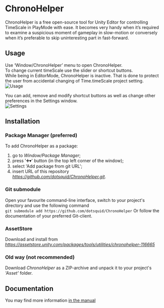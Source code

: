 # ChronoHelper
ChronoHelper is a free open-source tool for Unity Editor for controlling TimeScale in PlayMode with ease.
It becomes very handy when it’s required to examine a suspicious moment of gameplay in slow-motion or conversely when it’s preferable to skip uninteresting part in fast-forward.  

## Usage
Use ‘Window/ChronoHelper’ menu to open ChronoHelper.  
To change current timeScale use the slider or shortcut buttons.  
While being in EditorMode, ChronoHelper is inactive. That is done to protect the user from accidental changing of Time.timeScale project setting.  
![Usage](https://i.imgur.com/wyETLir.gif)  

You can add, remove and modify shortcut buttons as well as change other preferences in the Settings window.  
![Settings](https://i.imgur.com/mdjLvcw.gif)  

## Installation
### Package Manager (preferred)
To add ChronoHelper as a package:  
1) go to *Window/Package Manager*;
2) press '➕▾' button (in the top left corner of the window);
3) select 'Add package from git URL';
4) insert URL of this repository *https://github.com/dotsquid/ChronoHelper.git*.

### Git submodule
Open your favourite command-line interface, switch to your project's directory and use the following command  
`git submodule add https://github.com/dotsquid/ChronoHelper`
Or follow the documentation of your preferred Git-client.

### AssetStore
Download and install from *https://assetstore.unity.com/packages/tools/utilities/chronohelper-116665*

### Old way (not recommended)
Download *ChronoHelper* as a ZIP-archive and unpack it to your project's *'Asset'* folder.  

## Documentation
You may find more information [in the manual](Documentation~/ChronoHelper-Manual.pdf)
